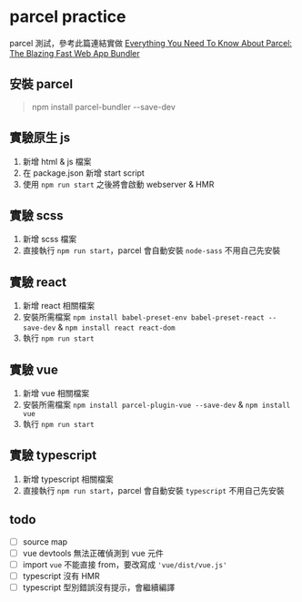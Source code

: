 # parcel practice
parcel 測試，參考此篇連結實做
[Everything You Need To Know About Parcel: The Blazing Fast Web App Bundler](https://medium.freecodecamp.org/all-you-need-to-know-about-parcel-dbe151b70082)

## 安裝 parcel
> npm install parcel-bundler --save-dev

## 實驗原生 js
1. 新增 html & js 檔案
2. 在 package.json 新增 start script
3. 使用 `npm run start` 之後將會啟動 webserver & HMR

## 實驗 scss
1. 新增 scss 檔案
2. 直接執行 `npm run start`，parcel 會自動安裝 `node-sass` 不用自己先安裝

## 實驗 react
1. 新增 react 相關檔案
2. 安裝所需檔案 `npm install babel-preset-env babel-preset-react --save-dev` & `npm install react react-dom`
3. 執行 `npm run start`

## 實驗 vue
1. 新增 vue 相關檔案
2. 安裝所需檔案 `npm install parcel-plugin-vue --save-dev` & `npm install vue`
3. 執行 `npm run start`

## 實驗 typescript
1. 新增 typescript 相關檔案
2. 直接執行 `npm run start`，parcel 會自動安裝 `typescript` 不用自己先安裝

## todo
* [ ] source map
* [ ] vue devtools 無法正確偵測到 vue 元件
* [ ] import `vue` 不能直接 from，要改寫成 `'vue/dist/vue.js'`
* [ ] typescript 沒有 HMR
* [ ] typescript 型別錯誤沒有提示，會繼續編譯
